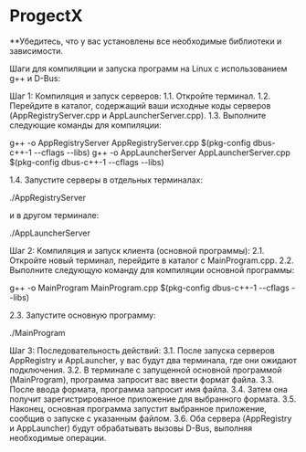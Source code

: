 # ProgectX

**Убедитесь, что у вас установлены все необходимые библиотеки и зависимости. 

Шаги для компиляции и запуска программ на Linux с использованием g++ и D-Bus:


  Шаг 1: Компиляция и запуск серверов:
1.1. Откройте терминал.
1.2. Перейдите в каталог, содержащий ваши исходные коды серверов (AppRegistryServer.cpp и AppLauncherServer.cpp).
1.3. Выполните следующие команды для компиляции:


g++ -o AppRegistryServer AppRegistryServer.cpp $(pkg-config dbus-c++-1 --cflags --libs)
g++ -o AppLauncherServer AppLauncherServer.cpp $(pkg-config dbus-c++-1 --cflags --libs)

1.4. Запустите серверы в отдельных терминалах:


./AppRegistryServer

и в другом терминале:


./AppLauncherServer

  Шаг 2: Компиляция и запуск клиента (основной программы):
2.1. Откройте новый терминал, перейдите в каталог с MainProgram.cpp.
2.2. Выполните следующую команду для компиляции основной программы:


g++ -o MainProgram MainProgram.cpp $(pkg-config dbus-c++-1 --cflags --libs)

2.3. Запустите основную программу:


./MainProgram

  Шаг 3: Последовательность действий:
3.1. После запуска серверов AppRegistry и AppLauncher, у вас будут два терминала, где они ожидают подключения.
3.2. В терминале с запущенной основной программой (MainProgram), программа запросит вас ввести формат файла.
3.3. После ввода формата, программа запросит имя файла.
3.4. Затем она получит зарегистрированное приложение для выбранного формата.
3.5. Наконец, основная программа запустит выбранное приложение, сообщив о запуске с указанным файлом.
3.6. Оба сервера (AppRegistry и AppLauncher) будут обрабатывать вызовы D-Bus, выполняя необходимые операции.
